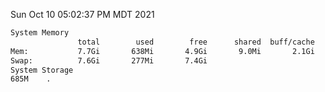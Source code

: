 Sun Oct 10 05:02:37 PM MDT 2021
```bash
System Memory
               total        used        free      shared  buff/cache   available
Mem:           7.7Gi       638Mi       4.9Gi       9.0Mi       2.1Gi       6.7Gi
Swap:          7.6Gi       277Mi       7.4Gi
System Storage
685M	.
```
